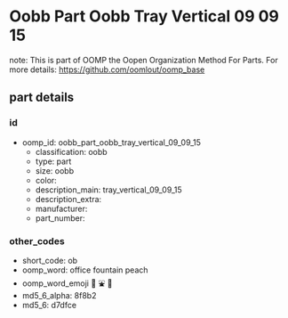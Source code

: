 # Oobb Part Oobb Tray Vertical 09 09 15  

note: This is part of OOMP the Oopen Organization Method For Parts. For more details: https://github.com/oomlout/oomp_base

##  part details





### id
* oomp_id: oobb_part_oobb_tray_vertical_09_09_15
  * classification: oobb
  * type: part
  * size: oobb
  * color: 
  * description_main: tray_vertical_09_09_15
  * description_extra: 
  * manufacturer: 
  * part_number: 

### other_codes
* short_code: ob
* oomp_word: office fountain peach
* oomp_word_emoji :office: :fountain: :peach:
* md5_6_alpha: 8f8b2
* md5_6: d7dfce